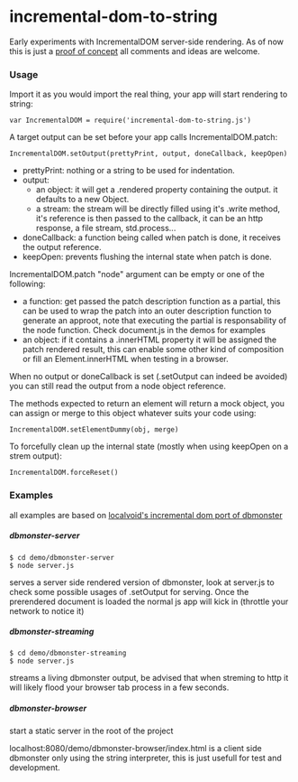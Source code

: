 # incremental-dom-to-string
Early experiments with IncrementalDOM server-side rendering. As of now this is just a [proof of concept](https://github.com/google/incremental-dom/issues/50) all comments and ideas are welcome.

### Usage
Import it as you would import the real thing, your app will start rendering to string:
```
var IncrementalDOM = require('incremental-dom-to-string.js')
```

A target output can be set before your app calls IncrementalDOM.patch:
```
IncrementalDOM.setOutput(prettyPrint, output, doneCallback, keepOpen)
```
- prettyPrint: nothing or a string to be used for indentation.
- output: 
  - an object: it will get a .rendered property containing the output. it defaults to a new Object.
  - a stream: the stream will be directly filled using it's .write method, it's reference is then passed to the callback, it can be an http response, a file stream, std.process...
- doneCallback: a function being called when patch is done, it receives the output reference.
- keepOpen: prevents flushing the internal state when patch is done.

IncrementalDOM.patch "node" argument can be empty or one of the following:
- a function: get passed the patch description function as a partial, this can be used to wrap the patch into an outer description function to generate an approot, note that executing the partial is responsability of the node function. Check document.js in the demos for examples
- an object: if it contains a .innerHTML property it will be assigned the patch rendered result, this can enable some other kind of composition or fill an Element.innerHTML when testing in a browser.

When no output or doneCallback is set (.setOutput can indeed be avoided) you can still read the output from a node object reference.

The methods expected to return an element will return a mock object, you can assign or merge to this object whatever suits your code using:
```
IncrementalDOM.setElementDummy(obj, merge)
```

To forcefully clean up the internal state (mostly when using keepOpen on a strem output):
```
IncrementalDOM.forceReset()
```

### Examples
all examples are based on [localvoid's incremental dom port of dbmonster](https://github.com/localvoid/idom-dbmonster)

##### dbmonster-server
```
$ cd demo/dbmonster-server
$ node server.js
```
serves a server side rendered version of dbmonster, look at server.js to check some possible usages of .setOutput for serving. Once the prerendered document is loaded the normal js app will kick in (throttle your network to notice it)

##### dbmonster-streaming
```
$ cd demo/dbmonster-streaming
$ node server.js
```
streams a living dbmonster output, be advised that when streming to http it will likely flood your browser tab process in a few seconds.

##### dbmonster-browser
start a static server in the root of the project

localhost:8080/demo/dbmonster-browser/index.html is a client side dbmonster only using the string interpreter, this is just usefull for test and development.
